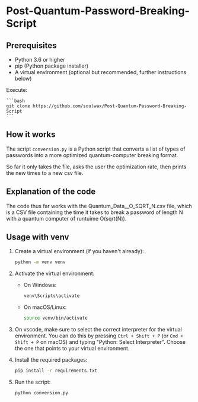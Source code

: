 # Post-Quantum-Password-Breaking-Script

## Prerequisites

- Python 3.6 or higher
- pip (Python package installer)
- A virtual environment (optional but recommended, further instructions below)

Execute:

    ```bash
    git clone https://github.com/soulwax/Post-Quantum-Password-Breaking-Script
    ```

## How it works

The script `conversion.py` is a Python script that converts a list of types of passwords into a more optimized quantum-computer breaking format.

So far it only takes the file, asks the user the optimization rate, then prints the new times to a new csv file.

## Explanation of the code

The code thus far works with the Quantum_Data__O_SQRT_N.csv file, which is a CSV file containing the time it takes to break a password of length N with a quantum computer of runtuime O(sqrt(N)).

## Usage with venv

1. Create a virtual environment (if you haven't already):

   ```bash
   python -m venv venv
   ```

2. Activate the virtual environment:
    - On Windows:

      ```bash
      venv\Scripts\activate
      ```

    - On macOS/Linux:

      ```bash
      source venv/bin/activate
      ```

3. On vscode, make sure to select the correct interpreter for the virtual environment. You can do this by pressing `Ctrl + Shift + P` (or `Cmd + Shift + P` on macOS) and typing "Python: Select Interpreter". Choose the one that points to your virtual environment.

4. Install the required packages:

    ```bash
    pip install -r requirements.txt
    ```

5. Run the script:

    ```bash
    python conversion.py
    ```
